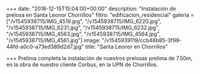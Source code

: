+++
date: "2018-12-15T15:04:00+00:00"
description: "Instalación de prelosa en Santa Leonor Chorrillos"
filtro: "edificacion_residencial"
galeria = ["/v1545938715/IMG_4519.jpg", "/v1545938715/IMG_6220.jpg", "/v1545938715/IMG_6231.jpg", "/v1545938715/IMG_6232.jpg", "/v1545938715/IMG_4563.jpg", "/v1545938715/IMG_4564.jpg", "/v1545938715/IMG_4561.jpg"]
image: "/v1545939119/ccb46b85-3f99-44fd-a0c0-a73ed389d2d7.jpg"
title: "Santa Leonor en Chorrillos"

+++
Prelima completa la instalación de nuestros prelosas prelima de 7.50m, en la obra de nuestro cliente Corbus, en la UPN de Chorrillos.
